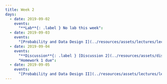 ```yaml
---
title: Week 2
days:
  - date: 2019-09-02
    events:
      "**Lab**{: .label } No lab this week":
  - date: 2019-09-03
    events:
      "[Probability and Data Design I](../resources/assets/lectures/lec02/02-data-generation.pdf) ([annotated](../resources/assets/lectures/lec02/02-data-generation-annotated.pdf)) ([webcast](https://www.youtube.com/watch?v=OJFCRhAC788))":
  - date: 2019-09-04
    events:
      "**Discussion**{: .label } [Discussion 2](../resources/assets/discussions/disc02.pdf) ([solutions](../resources/assets/discussions/disc02_sol.pdf))":
      "Homework 1 due":
  - date: 2019-09-05
    events:
      "[Probability and Data Design II](../resources/assets/lectures/lec03/03-data-generation.pdf) ([annotated](../resources/assets/lectures/lec03/03-data-generation-annotated.pdf)) ([webcast](https://www.youtube.com/watch?v=XCZwFnUQ1es))":
---
```


